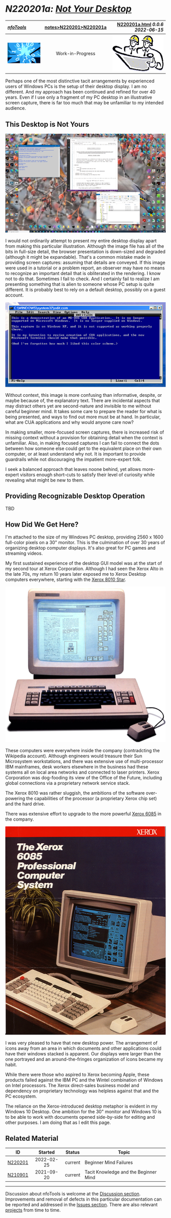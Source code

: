 <!-- index.md 0.0.6                UTF-8                          2022-06-15
     ----1----|----2----|----3----|----4----|----5----|----6----|----7----|--*

                          N220201a: NOT YOUR DESKTOP
     -->

# ***N220201a:** [Not Your Desktop](N220201a.html)*

| ***[nfoTools](../../)*** | [notes](../)[>N220201](.)[>N220201a](N220201a.html) | [N220201a.html](N220201a.html) ***0.0.6 2022-06-15*** |
| :--                |       :-:          | --: |
| ![nfotools](../../images/nfoWorks-2014-06-02-1702-LogoSmall.png) | Work-in-Progress | ![Hard Hat Area](../../images/hardhat-logo.gif) |

Perhaps one of the most distinctive tacit arrangements by experienced users
of Windows PCs is the setup of their desktop display.  I am no different.  And
my approach has been continued and refined for over 40 years.  Even if I use
only a fragment of my PC desktop in an illustrative screen capture, there is
far too much that may be unfamiliar to my intended audience.

## This Desktop is Not Yours

![My Tacit Desktop](Tacit-2021-11-26-1135-TacitDesktop.png)

I would not ordinarily attempt to present my entire desktop display
apart from making this particular illustration.  Although the image file
has all of the bits in full-size detail, the browser presentation
is down-sized and degraded (although it might be expandable).  That's a common
mistake made in providing screen captures: assuming that details are conveyed.
If this image were used in a tutorial or a problem report, an observer may
have no means to recognize an important detail that is obliterated in the
rendering.  I know not to do that.  Sometimes I fail to check. And I certainly
fail to realize I am presenting something that is alien to someone whose PC
setup is quite different.  It is probably best to rely on a default desktop,
possibly on a guest account.

![An unexpected image](edit-2022-03-04-1222-Scritto.png)

Without context, this image is more confusing than informative, despite, or
maybe because of, the explanatory text.  There are incidental aspects that
may distract others yet are second-nature and invisible to me without careful
beginner mind.  It takes some care to prepare the reader for what is being
presented, and ways to find out more must be at hand. In particular, what are
CUA applications and why would anyone care now?

In making smaller, more-focused screen captures, there is increased risk of
missing context without a provision for obtaining detail when the context is
unfamiliar.  Also, in making focused captures I can fail to connect the
dots between how someone else could get to the equivalent place on their own
computer, or at least understand why not.  It is important to provide
guardrails while not discouraging the impatient more-expert folk.

I seek a balanced approach that leaves noone behind, yet allows more-expert
visitors enough short-cuts to satisfy their level of curiosity while revealing
what might be new to them.

## Providing Recognizable Desktop Operation

TBD

## How Did We Get Here?

I'm attached to the size of my Windows PC desktop, providing 2560 x 1600
full-color pixels on a 30" monitor.  This is the culmination of over 30 years
of organizing desktop computer displays.  It's also great for PC games and
streaming videos.

My first sustained experience of the desktop GUI model was at the start of my
second tour at Xerox Corporation.  Although I had seen the Xerox Alto in the
late 70s, my return 10 years later exposed me to Xerox Desktop computers
everywhere, starting with the
[Xerox 8010 Star](https://en.wikipedia.org/wiki/Xerox_Star).

![Xerox 8010 Desktop](F22xy007-2022-02-27-1945-Xerox8010.jpg)

These computers were everywhere inside the company (contradcting the Wikipedia
account).  Although engineers would
treasure their Sun Microsystem workstations, and there was extensive use of
multi-processor IBM mainframes, desk workers elsewhere in the
business had these systems all on local area networks and connected to laser
printers.  Xerox Corporation was dog-fooding its view of the Office of the
Future, including global connections via a proprietary network service stack.

The Xerox 8010 was rather sluggish, the ambitions of the software
over-powering the capabilities of the processor (a proprietary Xerox chip set)
and the hard drive.

There was extensive effort to upgrade to the more powerful
[Xerox 6085](http://toastytech.com/guis/star3.html) in the
company.

![Xerox 6085 Brochure](F22xy006-2022-02-27-1941-Xerox6085Brochure.jpg)

I was very pleased to have that new desktop power.  The arrangement of icons
away from an area in which documents and other applications could have their
windows stacked is apparent.  Our displays were larger than the one portrayed
and an around-the-fringes organization of icons became my habit.

While there were those who aspired to Xerox becoming Apple, these products
failed against the IBM PC and the Wintel combination of Windows on Intel
processors.  The Xerox direct-sales business model and dependency on
proprietary technology was helpless against that and the PC ecosystem.

The reliance on the Xerox-introduced desktop metaphor is evident in my Windows
10 Desktop.  One ambition for the 30"
monitor and Windows 10 is to be able to work with documents opened
side-by-side for editing
and other purposes.  I am doing that as I edit this page.

## Related Material

| **ID** | **Started** | **Status** | **Topic** |
|   :-:   |   :-:   |  :-:   |  ---  |
| [N220201](.) | 2022-02-25 | current | Beginner Mind Failures |
| [N210901](../) | 2021-09-20 | current | Tacit Knowledge and the Beginner Mind |

----

Discussion about nfoTools is welcome at the
[Discussion section](https://github.com/orcmid/nfoTools/discussions).
Improvements and removal of defects in this particular documentation can be
reported and addressed in the
[Issues section](https://github.com/orcmid/nfoTools/issues).  There are also
relevant [projects](https://github.com/orcmid/nfoTools/projects?type=classic)
from time to time.

<!-- ----1----|----2----|----3----|----4----|----5----|----6----|----7----|--*

     0.0.6 2022-06-15T20:01Z Repair header strip, touch up text
     0.0.5 2022-06-12T23:19Z Small touch-up while fixing a typo
     0.0.4 2022-03-06T16:32Z Additional links
     0.0.3 2022-03-05T18:02Z More smoothing and context
     0.0.2 2022-03-04T21:47Z More smoothing, the edit CUA no-context example
     0.0.1 2022-03-01T18:05Z Smooth and add Xerox 8010/6085 coverage
     0.0.0 2022-02-28T18:17Z Clone and adapt N220201 index.md

               *** end of docs/notes/N220201/N220201a.md ***
     -->

